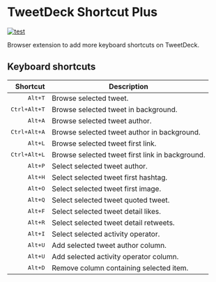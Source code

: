 # TweetDeck Shortcut Plus

[![test](https://github.com/r7kamura/tweetdeck-shortcut-plus/actions/workflows/test.yml/badge.svg)](https://github.com/r7kamura/tweetdeck-shortcut-plus/actions/workflows/test.yml)

Browser extension to add more keyboard shortcuts on TweetDeck.

## Keyboard shortcuts

|              Shortcut | Description                                     |
| --------------------: | ----------------------------------------------- |
|      <kbd>Alt+T</kbd> | Browse selected tweet.                          |
| <kbd>Ctrl+Alt+T</kbd> | Browse selected tweet in background.            |
|      <kbd>Alt+A</kbd> | Browse selected tweet author.                   |
| <kbd>Ctrl+Alt+A</kbd> | Browse selected tweet author in background.     |
|      <kbd>Alt+L</kbd> | Browse selected tweet first link.               |
| <kbd>Ctrl+Alt+L</kbd> | Browse selected tweet first link in background. |
|      <kbd>Alt+P</kbd> | Select selected tweet author.                   |
|      <kbd>Alt+H</kbd> | Select selected tweet first hashtag.            |
|      <kbd>Alt+O</kbd> | Select selected tweet first image.              |
|      <kbd>Alt+Q</kbd> | Select selected tweet quoted tweet.             |
|      <kbd>Alt+F</kbd> | Select selected tweet detail likes.             |
|      <kbd>Alt+R</kbd> | Select selected tweet detail retweets.          |
|      <kbd>Alt+I</kbd> | Select selected activity operator.              |
|      <kbd>Alt+U</kbd> | Add selected tweet author column.               |
|      <kbd>Alt+U</kbd> | Add selected activity operator column.          |
|      <kbd>Alt+D</kbd> | Remove column containing selected item.         |
